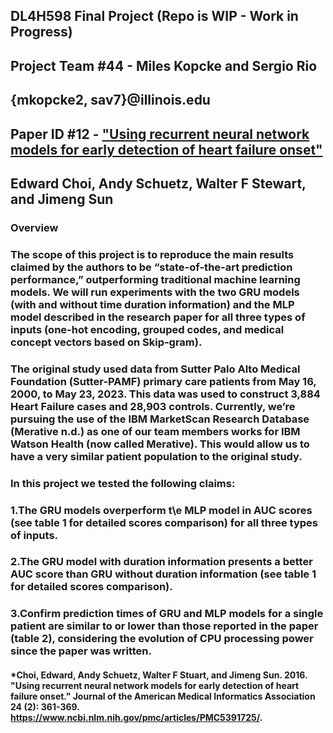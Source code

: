 ## **DL4H598 Final Project** (Repo is WIP - Work in Progress)
## Project Team #44 - Miles Kopcke and Sergio Rio
## {mkopcke2, sav7}@illinois.edu
## Paper ID #12 - ["Using recurrent neural network models for early detection of heart failure onset"](https://www.ncbi.nlm.nih.gov/pmc/articles/PMC5391725/)
## Edward Choi, Andy Schuetz, Walter F Stewart, and Jimeng Sun

### Overview
### The scope of this project is to reproduce the main  results claimed by the authors to be “state-of-the-art prediction performance,” outperforming traditional machine learning models. We will run experiments with the two GRU models (with and without time duration information) and the MLP model described in the research paper for all three types of inputs (one-hot encoding, grouped codes, and medical concept vectors based on Skip-gram). 
### The original study used data from Sutter Palo Alto Medical Foundation (Sutter-PAMF) primary care patients from May 16, 2000, to May 23, 2023. This data was used to construct 3,884 Heart Failure cases and 28,903 controls. Currently, we’re pursuing the use of the IBM MarketScan Research Database (Merative n.d.) as one of our team members works for IBM Watson Health (now called Merative). This would allow us to have a very similar patient population to the original study.

### In this project we tested the following claims:
### 1.The GRU models overperform t\e MLP model in AUC scores (see table 1 for detailed scores comparison) for all three types of inputs.
### 2.The GRU model with duration information presents a better AUC score than GRU without duration information (see table 1 for detailed scores comparison).
### 3.Confirm prediction times of GRU and MLP models for a single patient are similar to or lower than those reported in the paper (table 2), considering the evolution of CPU processing power since the paper was written.


####  *Choi, Edward, Andy Schuetz, Walter F Stuart, and Jimeng Sun. 2016. "Using recurrent neural network models for early detection of heart failure onset." Journal of the American Medical Informatics Association 24 (2): 361-369. https://www.ncbi.nlm.nih.gov/pmc/articles/PMC5391725/.
